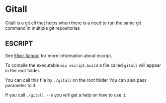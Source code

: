 # Gitall

Gitall is a git cli that helps when there is a need to run the same git command in multiple git repositories

## ESCRIPT

See [Elixir School](https://elixirschool.com/en/lessons/advanced/escripts) for more information about escript.

To compile the executable `mix escript.build` a file called `gitall` will appear in the  root folder.

You can call this file by `./gitall` on the root folder
You can also pass parameter to it.

If you call `./gitall --h` you will get a help on how to use it.